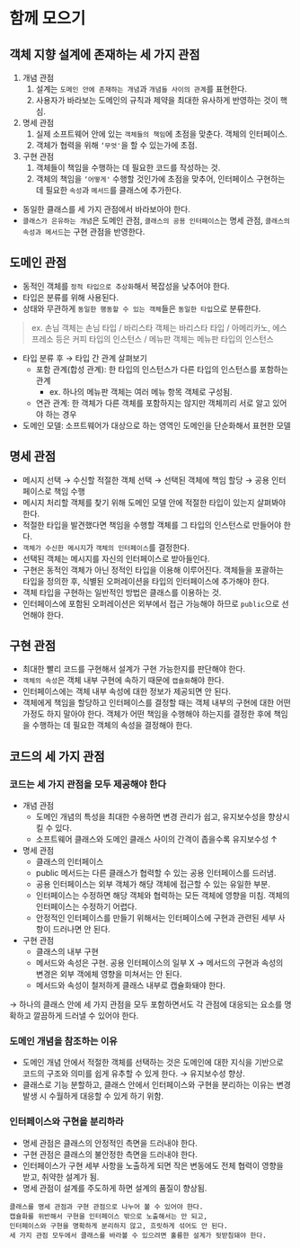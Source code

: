 # 함께 모으기

## 객체 지향 설계에 존재하는 세 가지 관점

1. 개념 관점
    1. 설계는 `도메인 안에 존재하는 개념`과 `개념들 사이의 관계`를 표현한다.
    2. 사용자가 바라보는 도메인의 규칙과 제약을 최대한 유사하게 반영하는 것이 핵심.
2. 명세 관점
    1. 실제 소프트웨어 안에 있는 `객체들의 책임`에 초점을 맞춘다. 객체의 인터페이스.
    2. 객체가 협력을 위해 `‘무엇'`을 할 수 있는가에 초점. 
3. 구현 관점
    1. 객체들이 책임을 수행하는 데 필요한 코드를 작성하는 것.
    2. 객체의 책임을 `‘어떻게'` 수행할 것인가에 초점을 맞추어, 인터페이스 구현하는 데 필요한 `속성`과 `메서드`를 클래스에 추가한다.
- 동일한 클래스를 세 가지 관점에서 바라보아야 한다.
- `클래스가 은유하는 개념`은 도메인 관점, `클래스의 공용 인터페이스`는 명세 관점, `클래스의 속성과 메서드`는 구현 관점을 반영한다.

## 도메인 관점

- 동적인 객체를 `정적 타입으로 추상화`해서 복잡성을 낮추어야 한다.
- 타입은 분류를 위해 사용된다.
- 상태와 무관하게 `동일한 행동할 수 있는 객체`들은 `동일한 타입`으로 분류한다.

> ex. 손님 객체는 손님 타입 / 바리스타 객체는 바리스타 타입 / 아메리카노, 에스프레소 등은 커피 타입의 인스턴스 / 메뉴판 객체는 메뉴판 타입의 인스턴스
> 
- 타입 분류 후 → 타입 간 관계 살펴보기
    - 포함  관계(합성 관계): 한 타입의 인스턴스가 다른 타입의 인스턴스를 포함하는 관계
        - ex. 하나의 메뉴판 객체는 여러 메뉴 항목 객체로 구성됨.
    - 연관 관계: 한 객체가 다른 객체를 포함하지는 않지만 객체끼리 서로 알고 있어야 하는 경우
- 도메인 모델: 소프트웨어가 대상으로 하는 영역인 도메인을 단순화해서 표현한 모델

## 명세 관점

- 메시지 선택 → 수신할 적절한 객체 선택 → 선택된 객체에 책임 할당 → 공용 인터페이스로 책임 수행
- 메시지 처리할 객체를 찾기 위해 도메인 모델 안에 적절한 타입이 있는지 살펴봐야 한다.
- 적절한 타입을 발견했다면 책임을 수행할 객체를 그 타입의 인스턴스로 만들어야 한다.
- `객체가 수신한 메시지`가 `객체의 인터페이스`를 결정한다.
- 선택된 객체는 메시지를 자신의 인터페이스로 받아들인다.
- 구현은 동적인 객체가 아닌 정적인 타입을 이용해 이루어진다. 객체들을 포괄하는 타입을 정의한 후, 식별된 오퍼레이션을 타입의 인터페이스에 추가해야 한다.
- 객체 타입을 구현하는 일반적인 방법은 클래스를 이용하는 것.
- 인터페이스에 포함된 오퍼레이션은 외부에서 접근 가능해야 하므로 `public`으로 선언해야 한다.

## 구현 관점

- 최대한 빨리 코드를 구현해서 설계가 구현 가능한지를 판단해야 한다.
- `객체의 속성`은 객체 내부 구현에 속하기 때문에 `캡슐화`해야 한다.
- 인터페이스에는 객체 내부 속성에 대한 정보가 제공되면 안 된다.
- 객체에게 책임을 할당하고 인터페이스를 결정할 때는 객체 내부의 구현에 대한 어떤 가정도 하지 말아야 한다. 객체가 어떤 책임을 수행해야 하는지를 결정한 후에 책임을 수행하는 데 필요한 객체의 속성을 결정해야 한다.

## 코드의 세 가지 관점

### 코드는 세 가지 관점을 모두 제공해야 한다

- 개념 관점
    - 도메인 개념의 특성을 최대한 수용하면 변경 관리가 쉽고, 유지보수성을 향상시킬 수 있다.
    - 소프트웨어 클래스와 도메인 클래스 사이의 간격이 좁을수록 유지보수성 ↑
- 명세 관점
    - 클래스의 인터페이스
    - public 메서드는 다른 클래스가 협력할 수 있는 공용 인터페이스를 드러냄.
    - 공용 인터페이스는 외부 객체가 해당 객체에 접근할 수 있는 유일한 부분.
    - 인터페이스는 수정하면 해당 객체와 협력하는 모든 객체에 영향을 미침. 객체의 인터페이스는 수정하기 어렵다.
    - 안정적인 인터페이스를 만들기 위해서는 인터페이스에 구현과 관련된 세부 사항이 드러나면 안 된다.
- 구현 관점
    - 클래스의 내부 구현
    - 메서드와 속성은 구현. 공용 인터페이스의 일부 X → 메서드의 구현과 속성의 변경은 외부 객에체 영향을 미쳐서는 안 된다.
    - 메서드와 속성이 철저하게 클래스 내부로 캡슐화돼야 한다.

→ 하나의 클래스 안에 세 가지 관점을 모두 포함하면서도 각 관점에 대응되는 요소를 명확하고 깔끔하게 드러낼 수 있어야 한다.

### 도메인 개념을 참조하는 이유

- 도메인 개념 안에서 적절한 객체를 선택하는 것은 도메인에 대한 지식을 기반으로 코드의 구조와 의미를 쉽게 유추할 수 있게 한다. → 유지보수성 향상.
- 클래스로 기능 분할하고, 클래스 안에서 인터페이스와 구현을 분리하는 이유는 변경 발생 시 수월하게 대응할 수 있게 하기 위함.

### 인터페이스와 구현을 분리하라

- 명세 관점은 클래스의 안정적인 측면을 드러내야 한다.
- 구현 관점은 클래스의 불안정한 측면을 드러내야 한다.
- 인터페이스가 구현 세부 사항을 노출하게 되면 작은 변동에도 전체 협력이 영향을 받고, 취약한 설계가 됨.
- 명세 관점이 설계를 주도하게 하면 설계의 품질이 향상됨.

```
클래스를 명세 관점과 구현 관점으로 나누어 볼 수 있어야 한다.
캡슐화를 위반해서 구현을 인터페이스 밖으로 노출해서는 안 되고, 
인터페이스와 구현을 명확하게 분리하지 않고, 흐릿하게 섞어도 안 된다.
세 가지 관점 모두에서 클래스를 바라볼 수 있으려면 훌륭한 설계가 뒷받침돼야 한다.
```
